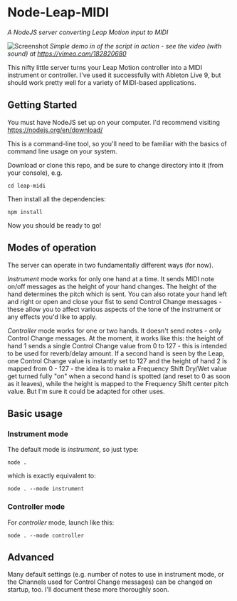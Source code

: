 # Node-Leap-MIDI
*A NodeJS server converting Leap Motion input to MIDI*

![Screenshot](leap-midi-gif.gif)
*Simple demo in of the script in action - see the video (with sound) at https://vimeo.com/182820680*


This nifty little server turns your Leap Motion controller into a MIDI instrument or controller. I've used it successfully with Ableton Live 9, but should work pretty well for a variety of MIDI-based applications.

## Getting Started

You must have NodeJS set up on your computer. I'd recommend visiting https://nodejs.org/en/download/

This is a command-line tool, so you'll need to be familiar with the basics of command line usage on your system.

Download or clone this repo, and be sure to change directory into it (from your console), e.g.
```
cd leap-midi
```
Then install all the dependencies:
```
npm install
```

Now you should be ready to go!


## Modes of operation
The server can operate in two fundamentally different ways (for now).

*Instrument* mode works for only one hand at a time. It sends MIDI note on/off messages as the height of your hand changes. The height of the hand determines the pitch which is sent. You can also rotate your hand left and right or open and close your fist to send Control Change messages - these allow you to affect various aspects of the tone of the instrument or any effects you'd like to apply.

*Controller* mode works for one or two hands. It doesn't send notes - only Control Change messages. At the moment, it works like this: the height of hand 1 sends a single Control Change value from 0 to 127 - this is intended to be used for reverb/delay amount. If a second hand is seen by the Leap, one Control Change value is instantly set to 127 and the height of hand 2 is mapped from 0 - 127 - the idea is to make a Frequency Shift Dry/Wet value get turned fully "on" when a second hand is spotted (and reset to 0 as soon as it leaves), while the height is mapped to the Frequency Shift center pitch value. But I'm sure it could be adapted for other uses.


## Basic usage
### Instrument mode


The default mode is *instrument*, so just type:
```
node .
```
which is exactly equivalent to:
```
node . --mode instrument
```

### Controller mode
For *controller* mode, launch like this:
```
node . --mode controller
```

## Advanced  
Many default settings (e.g. number of notes to use in instrument mode, or the Channels used for Control Change messages) can be changed on startup, too. I'll document these more thoroughly soon.
